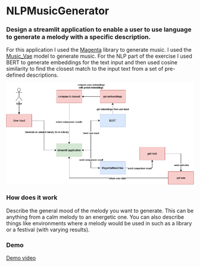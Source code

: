 # NLPMusicGenerator
### Design a streamlit application to enable a user to use language to generate a melody with a specific description.

For this application I used the [Magenta](https://magenta.tensorflow.org/) library to generate music. I used the [Music_Vae](https://magenta.tensorflow.org/music-vae) model to generate music.
For the NLP part of the exercise I used BERT to generate embeddings for the text input and then used cosine similarity to find the closest match to the input text from a set of pre-defined descriptions.


![Diagram.png](Diagram.png)

### How does it work
Describe the general mood of the melody you want to generate. This can be anything from a calm melody to an energetic one. You can also describe things like environments where a melody would be used in such as a library or a festival (with varying results).

### Demo
[Demo video](https://www.youtube.com/watch?v=EwsKOAwQ3NU)